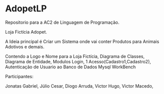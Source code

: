 # AdopetLP
Repositorio para a AC2 de Linguagem de Programação. 

Loja Fictícia Adopet.

A Ideia principal é Criar um Sistema onde vai conter Produtos para Animais Adotivos e demais.


Contendo a Logo e Nome para a Loja Fictícia,
Diagrama de Classes,
Diagrama de Entidade,
Modulos Login,
1 Acesso(Cadastro1,Cadastro2),
Autenticação de Usuario ao Banco de Dados Mysql WorkBench

Participantes: 

  Jonatas Gabriel,
  Júlio Cesar,
  Diogo Arruda,
  Victor Hugo,
  Victor Macedo,
